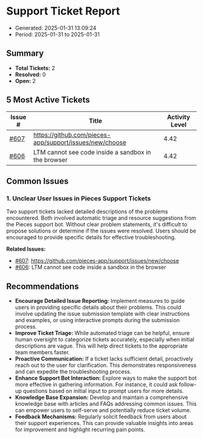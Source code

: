 # Support Ticket Report
- Generated: 2025-01-31 13:09:24
- Period: 2025-01-31 to 2025-01-31

## Summary
- **Total Tickets:** 2
- **Resolved:** 0
- **Open:** 2

## 5 Most Active Tickets
| Issue # | Title | Activity Level |
|---------|-------|----------------|
| [#607](https://github.com/pieces-app/support/issues/607) | https://github.com/pieces-app/support/issues/new/choose | 4.42 |
| [#606](https://github.com/pieces-app/support/issues/606) | LTM cannot see code inside a sandbox in the browser | 4.42 |

## Common Issues
### 1. Unclear User Issues in Pieces Support Tickets
Two support tickets lacked detailed descriptions of the problems encountered. Both involved automatic triage and resource suggestions from the Pieces support bot. Without clear problem statements, it's difficult to propose solutions or determine if the issues were resolved. Users should be encouraged to provide specific details for effective troubleshooting.

**Related Issues:**
- [#607](https://github.com/pieces-app/support/issues/607): https://github.com/pieces-app/support/issues/new/choose
- [#606](https://github.com/pieces-app/support/issues/606): LTM cannot see code inside a sandbox in the browser


## Recommendations
- **Encourage Detailed Issue Reporting:** Implement measures to guide users in providing specific details about their problems. This could involve updating the issue submission template with clear instructions and examples, or using interactive prompts during the submission process.
- **Improve Ticket Triage:** While automated triage can be helpful, ensure human oversight to categorize tickets accurately, especially when initial descriptions are vague. This will help direct tickets to the appropriate team members faster.
- **Proactive Communication:**  If a ticket lacks sufficient detail, proactively reach out to the user for clarification. This demonstrates responsiveness and can expedite the troubleshooting process.
- **Enhance Support Bot Interaction:** Explore ways to make the support bot more effective in gathering information. For instance, it could ask follow-up questions based on initial input to prompt users for more details.
- **Knowledge Base Expansion:** Develop and maintain a comprehensive knowledge base with articles and FAQs addressing common issues. This can empower users to self-serve and potentially reduce ticket volume.
- **Feedback Mechanisms:** Regularly solicit feedback from users about their support experiences. This can provide valuable insights into areas for improvement and highlight recurring pain points.
